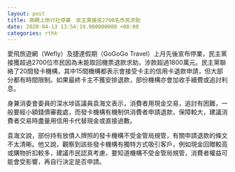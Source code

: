 ```yaml
---
layout: post
title: 兩網上旅行社停業　民主黨接逾2700名市民求助
date: 2020-04-13 13:54:19.000000000 +08:00
categories: rthk
---
```


愛飛旅遊網（Wefly）及捷達假期（GoGoGo Travel）上月先後宣布停業，民主黨接獲超過2700位市民因為未能取回機票退款求助，涉款超過1800萬元。民主黨聯絡了20間發卡機構，其中15間機構都表示會接受卡主的信用卡退款申請，但大部分都有時間限制。如果最終卡主不獲安排退款，部份機構亦會加收手續費或追討利息。

身兼消委會委員的深水埗區議員袁海文表示，消費者用現金交易，追討有困難，一般要經小額錢債審裁處，而發卡機構有機制供消費者申請退款，保障較大，建議消費者交易時盡量用信用卡代替現金或直接過數。

袁海文說，部份持有放債人牌照的發卡機構不受金管局規管，有關申請退款的條文不太清晰。他又說，觀察到該些發卡機構有獨特方式吸引客戶，例如現金回贈較高或購物折扣較多，建議市民認真考慮，要知道機構不受金管局規管，消費者權益可能會受影響，再自行決定是否申請。
